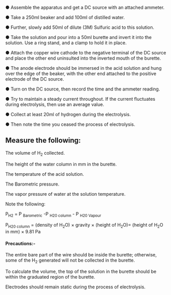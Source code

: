 ●	Assemble the apparatus and get a DC source with an attached ammeter.

●	Take a 250ml beaker and add 100ml of distilled water.

●	Further, slowly add 50ml of dilute (3M) Sulfuric acid to this solution.

●	Take the solution and pour into a 50ml burette and invert it into the solution. Use a ring stand, and a clamp to hold it in place.

●	Attach the copper wire cathode to the negative terminal of the DC source and place the other end uninsulted into the inverted mouth of the burette.

●	The anode electrode should be immersed in the acid solution and hung over the edge of the beaker, with the other end attached to the positive electrode of the DC source.

●	Turn on the DC source, then record the time and the ammeter reading.

●	Try to maintain a steady current throughout. If the current fluctuates during electrolysis, then use an average value.

●	Collect at least 20ml of hydrogen during the electrolysis.

●	Then note the time you ceased the process of electrolysis.

## Measure the following:

The volume of H<sub>2</sub> collected.

The height of the water column in mm in the burette.

The temperature of the acid solution.

The Barometric pressure.

The vapor pressure of water at the solution temperature.

Note the following:

P<sub>H2</sub> = P <sub>Barometric</sub>  -P <sub>H20 column</sub> - P <sub>H20 Vapour</sub>
	
P<sub>H20 column</sub>  = (density of H<sub>2</sub>O) × gravity × (height of H<sub>2</sub>O)= (height of H<sub>2</sub>O in mm) × 9.81 Pa

#### Precautions:- 

The entire bare part of the wire should be inside the burette; otherwise, some of the H<sub>2</sub> generated will not be collected in the burette.

To calculate the volume, the top of the solution in the burette should be within the graduated region of the burette.

Electrodes should remain static during the process of electrolysis.


